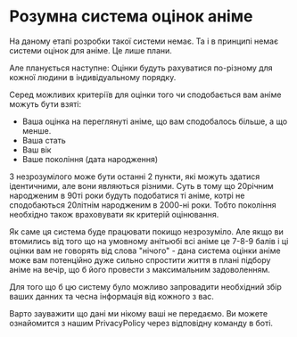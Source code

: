 # Розумна система оцінок аніме

На даному етапі розробки такої системи немає. Та і в принципі немає системи оцінок для аніме. Це лише плани.

Але планується наступне: Оцінки будуть рахуватися по-різному для кожної людини в індивідуальному порядку.

Серед можливих критеріїв для оцінки того чи сподобається вам аніме можуть бути взяті:
* Ваша оцінка на переглянуті аніме, що вам сподобалось більше, а що менше.
* Ваша стать
* Ваш вік
* Ваше покоління (дата народження)

З незрозумілого може бути останні 2 пункти, які можуть здатися ідентичними, але вони являються різними. Суть в тому що 20річним народженим в 90ті роки будуть подобатися ті аніме, котрі не сподобаються 20літнім народженим в 2000-ні роки. Тобто покоління необхідно також враховувати як критерій оцінювання.

Як саме ця система буде працювати покищо незрозуміло. Але якщо ви втомились від того що на умовному анітьюбі всі аніме це 7-8-9 балів і ці оцінки вам не говорять від слова "нічого" - дана система оцінки аніме може вам потенційно дуже сильно спростити життя в плані підбору аніме на вечір, що б його провести з максимальним задоволенням.

Для того що б цю систему було можливо запровадити необхідний збір ваших данних та чесна інформація від кожного з вас.

Варто зауважити що дані ми нікому ваші не передаємо. Ви можете ознайомится з нашим PrivacyPolicy через відповідну команду в боті.
